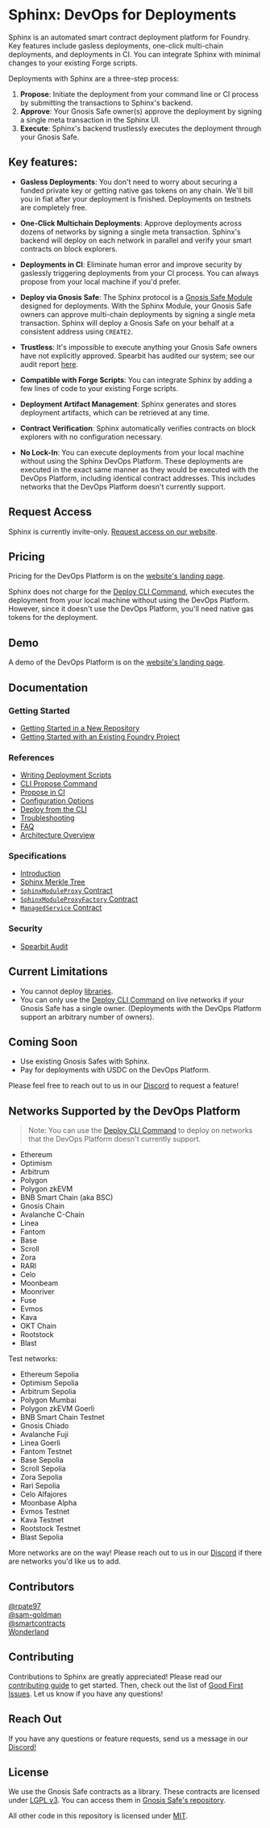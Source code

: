 # Sphinx: DevOps for Deployments

Sphinx is an automated smart contract deployment platform for Foundry. Key features include gasless deployments, one-click multi-chain deployments, and deployments in CI. You can integrate Sphinx with minimal changes to your existing Forge scripts.

Deployments with Sphinx are a three-step process:
1. **Propose**: Initiate the deployment from your command line or CI process by submitting the transactions to Sphinx's backend.
2. **Approve**: Your Gnosis Safe owner(s) approve the deployment by signing a single meta transaction in the Sphinx UI.
3. **Execute**: Sphinx's backend trustlessly executes the deployment through your Gnosis Safe.

## Key features:

* **Gasless Deployments**: You don't need to worry about securing a funded private key or getting native gas tokens on any chain. We'll bill you in fiat after your deployment is finished. Deployments on testnets are completely free.

* **One-Click Multichain Deployments**: Approve deployments across dozens of networks by signing a single meta transaction. Sphinx's backend will deploy on each network in parallel and verify your smart contracts on block explorers.

* **Deployments in CI**: Eliminate human error and improve security by gaslessly triggering deployments from your CI process. You can always propose from your local machine if you'd prefer.

* **Deploy via Gnosis Safe**: The Sphinx protocol is a [Gnosis Safe Module](https://docs.safe.global/safe-smart-account/modules) designed for deployments. With the Sphinx Module, your Gnosis Safe owners can approve multi-chain deployments by signing a single meta transaction. Sphinx will deploy a Gnosis Safe on your behalf at a consistent address using `CREATE2`.

* **Trustless**: It's impossible to execute anything your Gnosis Safe owners have not explicitly approved. Spearbit has audited our system; see our audit report [here](https://github.com/sphinx-labs/sphinx/blob/main/audit/spearbit.pdf).

* **Compatible with Forge Scripts**: You can integrate Sphinx by adding a few lines of code to your existing Forge scripts.

* **Deployment Artifact Management**: Sphinx generates and stores deployment artifacts, which can be retrieved at any time.

* **Contract Verification**: Sphinx automatically verifies contracts on block explorers with no configuration necessary.

* **No Lock-In**: You can execute deployments from your local machine without using the Sphinx DevOps Platform. These deployments are executed in the exact same manner as they would be executed with the DevOps Platform, including identical contract addresses. This includes networks that the DevOps Platform doesn't currently support.

## Request Access

Sphinx is currently invite-only. [Request access on our website](https://sphinx.dev).

## Pricing

Pricing for the DevOps Platform is on the [website's landing page](https://sphinx.dev).

Sphinx does not charge for the [Deploy CLI Command](https://github.com/sphinx-labs/sphinx/blob/main/docs/cli-deploy.md), which executes the deployment from your local machine without using the DevOps Platform. However, since it doesn't use the DevOps Platform, you'll need native gas tokens for the deployment.

## Demo

A demo of the DevOps Platform is on the [website's landing page](https://sphinx.dev).

## Documentation

### Getting Started

- [Getting Started in a New Repository](https://github.com/sphinx-labs/sphinx/blob/main/docs/cli-quickstart.md)
- [Getting Started with an Existing Foundry Project](https://github.com/sphinx-labs/sphinx/blob/main/docs/cli-existing-project.md)

### References

- [Writing Deployment Scripts](https://github.com/sphinx-labs/sphinx/blob/main/docs/writing-scripts.md)
- [CLI Propose Command](https://github.com/sphinx-labs/sphinx/blob/main/docs/cli-propose.md)
- [Propose in CI](https://github.com/sphinx-labs/sphinx/blob/main/docs/ci-proposals.md)
- [Configuration Options](https://github.com/sphinx-labs/sphinx/blob/main/docs/configuration-options.md)
- [Deploy from the CLI](https://github.com/sphinx-labs/sphinx/blob/main/docs/cli-deploy.md)
- [Troubleshooting](https://github.com/sphinx-labs/sphinx/blob/main/docs/troubleshooting-guide.md)
- [FAQ](https://github.com/sphinx-labs/sphinx/blob/main/docs/faq.md)
- [Architecture Overview](https://github.com/sphinx-labs/sphinx/blob/main/docs/architecture-overview.md)

### Specifications

- [Introduction](https://github.com/sphinx-labs/sphinx/blob/develop/specs/introduction.md)
- [Sphinx Merkle Tree](https://github.com/sphinx-labs/sphinx/blob/develop/specs/merkle-tree.md)
- [`SphinxModuleProxy` Contract](https://github.com/sphinx-labs/sphinx/blob/develop/specs/sphinx-module-proxy.md)
- [`SphinxModuleProxyFactory` Contract](https://github.com/sphinx-labs/sphinx/blob/develop/specs/sphinx-module-proxy-factory.md)
- [`ManagedService` Contract](https://github.com/sphinx-labs/sphinx/blob/develop/specs/managed-service.md)

### Security

- [Spearbit Audit](https://github.com/sphinx-labs/sphinx/blob/main/audit/spearbit.pdf)

## Current Limitations

- You cannot deploy [libraries](https://docs.soliditylang.org/en/v0.8.24/contracts.html#libraries).
- You can only use the [Deploy CLI Command](https://github.com/sphinx-labs/sphinx/blob/main/docs/cli-deploy.md) on live networks if your Gnosis Safe has a single owner. (Deployments with the DevOps Platform support an arbitrary number of owners).

## Coming Soon

- Use existing Gnosis Safes with Sphinx.
- Pay for deployments with USDC on the DevOps Platform.

Please feel free to reach out to us in our [Discord](https://discord.gg/7Gc3DK33Np) to request a feature!

## Networks Supported by the DevOps Platform

> Note: You can use the [Deploy CLI Command](https://github.com/sphinx-labs/sphinx/blob/main/docs/cli-deploy.md) to deploy on networks that the DevOps Platform doesn't currently support.

- Ethereum
- Optimism
- Arbitrum
- Polygon
- Polygon zkEVM
- BNB Smart Chain (aka BSC)
- Gnosis Chain
- Avalanche C-Chain
- Linea
- Fantom
- Base
- Scroll
- Zora
- RARI
- Celo
- Moonbeam
- Moonriver
- Fuse
- Evmos
- Kava
- OKT Chain
- Rootstock
- Blast

Test networks:

- Ethereum Sepolia
- Optimism Sepolia
- Arbitrum Sepolia
- Polygon Mumbai
- Polygon zkEVM Goerli
- BNB Smart Chain Testnet
- Gnosis Chiado
- Avalanche Fuji
- Linea Goerli
- Fantom Testnet
- Base Sepolia
- Scroll Sepolia
- Zora Sepolia
- Rari Sepolia
- Celo Alfajores
- Moonbase Alpha
- Evmos Testnet
- Kava Testnet
- Rootstock Testnet
- Blast Sepolia

More networks are on the way! Please reach out to us in our [Discord](https://discord.gg/7Gc3DK33Np) if there are networks you'd like us to add.

## Contributors

[@rpate97](https://github.com/RPate97)\
[@sam-goldman](https://github.com/sam-goldman)\
[@smartcontracts](https://github.com/smartcontracts)\
[Wonderland](https://defi.sucks/)

## Contributing

Contributions to Sphinx are greatly appreciated! Please read our [contributing guide](https://github.com/sphinx-labs/sphinx/blob/main/CONTRIBUTING.md) to get started. Then, check out the list of [Good First Issues](https://github.com/sphinx-labs/sphinx/contribute). Let us know if you have any questions!

## Reach Out

If you have any questions or feature requests, send us a message in our [Discord!](https://discord.gg/7Gc3DK33Np)

## License

We use the Gnosis Safe contracts as a library. These contracts are licensed under [LGPL v3](https://github.com/safe-global/safe-contracts/blob/main/LICENSE). You can access them in [Gnosis Safe's repository](https://github.com/safe-global/safe-contracts).

All other code in this repository is licensed under [MIT](https://github.com/sphinx-labs/sphinx/blob/develop/LICENSE).
